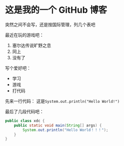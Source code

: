 # 这是我的一个 GitHub 博客

突然之间不会写，还是按国际管理，列几个表吧

最近在玩的游戏吧：
1. 塞尔达传说旷野之息
2. 同上
3. 没有了

写个爱好吧：
* 学习
* 游戏
* 打代码

先来一行代码：
这是`System.out.println("Hello World!")`

最后了几段代码吧：
```java
public class xdc {
    public static void main(String[] args) {
        System.out.println("Hello World！！！");
    }
}
```

